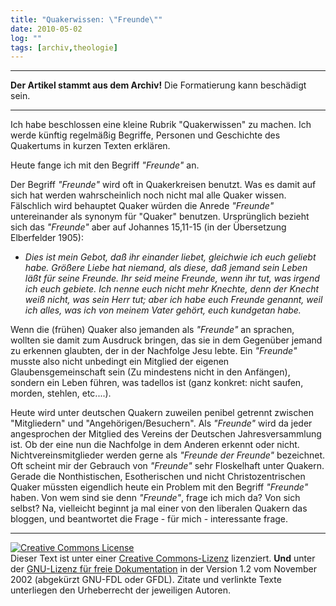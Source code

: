 ```yaml
---
title: "Quakerwissen: \"Freunde\""
date: 2010-05-02
log: ""
tags: [archiv,theologie]
---
```

<hr><b>Der Artikel stammt aus dem Archiv!</b> Die Formatierung kann beschädigt sein.<hr>

Ich habe beschlossen eine kleine Rubrik "Quakerwissen" zu machen. Ich werde künftig regelmäßig Begriffe, Personen und Geschichte des Quakertums in kurzen Texten erklären.

Heute fange ich mit den Begriff <i>"Freunde"</i> an.

Der Begriff <i>"Freunde"</i> wird oft in Quakerkreisen benutzt. Was es damit auf sich hat werden wahrscheinlich noch nicht mal alle Quaker wissen. Fälschlich wird behauptet Quaker würden die Anrede <i>"Freunde"</i> untereinander als synonym für "Quaker" benutzen. Ursprünglich bezieht sich das  <i>"Freunde"</i> aber auf Johannes 15,11-15 (in der Übersetzung Elberfelder 1905):
<ul>
<li><i>Dies ist mein Gebot, daß ihr einander liebet, gleichwie ich euch geliebt habe. Größere Liebe hat niemand, als diese, daß jemand sein Leben läßt für seine Freunde. Ihr seid meine Freunde, wenn ihr tut, was irgend ich euch gebiete. Ich nenne euch nicht mehr Knechte, denn der Knecht weiß nicht, was sein Herr tut; aber ich habe euch Freunde genannt, weil ich alles, was ich von meinem Vater gehört, euch kundgetan habe.</i></li>
</ul>

Wenn die (frühen) Quaker also jemanden als <i>"Freunde"</i> an sprachen, wollten sie damit zum Ausdruck bringen, das sie in dem Gegenüber jemand zu erkennen glaubten, der in der Nachfolge Jesu lebte. Ein <i>"Freunde"</i> musste also nicht unbedingt ein Mitglied der eigenen Glaubensgemeinschaft sein (Zu mindestens nicht in den Anfängen), sondern ein Leben führen, was tadellos ist (ganz konkret: nicht saufen, morden, stehlen, etc....). 

Heute wird unter deutschen Quakern zuweilen penibel getrennt zwischen "Mitgliedern" und "Angehörigen/Besuchern". Als <i>"Freunde"</i> wird da jeder angesprochen der Mitglied des Vereins der Deutschen Jahresversammlung ist. Ob der eine nun die Nachfolge in dem Anderen erkennt oder nicht. Nichtvereinsmitglieder werden gerne als <i>"Freunde der Freunde"</i> bezeichnet. Oft scheint mir der Gebrauch von <i>"Freunde"</i> sehr Floskelhaft unter Quakern. Gerade die Nonthistischen, Esotherischen und nicht Christozentrischen Quaker müssten eigendlich heute ein Problem mit den Begriff  <i>"Freunde"</i> haben. Von wem sind sie denn  <i>"Freunde"</i>, frage ich mich da? Von sich selbst? Na, vielleicht beginnt ja mal einer von den liberalen Quakern das bloggen, und beantwortet die Frage - für mich - interessante frage. 

<hr />
<p><a rel="license" href="http://creativecommons.org/licenses/by-sa/3.0/de/"><img alt="Creative Commons License" style="border-width: 0pt;" src="http://i.creativecommons.org/l/by-sa/3.0/de/88x31.png" /></a><br />
Dieser <span xmlns:dc="http://purl.org/dc/elements/1.1/" href="http://purl.org/dc/dcmitype/Text" rel="dc:type">Text</span> ist unter einer <a rel="license" href="http://creativecommons.org/licenses/by-sa/3.0/de/">Creative Commons-Lizenz</a> lizenziert. <b>Und</b> unter der <a href="http://de.wikipedia.org/wiki/GFDL">GNU-Lizenz f&uuml;r freie Dokumentation</a> in der Version 1.2 vom November 2002 (abgek&uuml;rzt GNU-FDL oder GFDL). Zitate und verlinkte Texte unterliegen den Urheberrecht der jeweiligen Autoren.</p>
